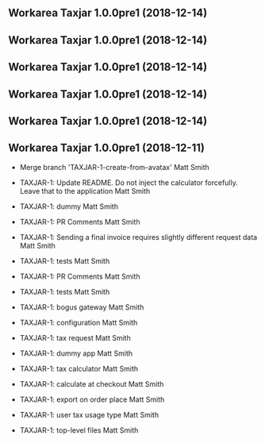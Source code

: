 Workarea Taxjar 1.0.0pre1 (2018-12-14)
--------------------------------------------------------------------------------


Workarea Taxjar 1.0.0pre1 (2018-12-14)
--------------------------------------------------------------------------------


Workarea Taxjar 1.0.0pre1 (2018-12-14)
--------------------------------------------------------------------------------


Workarea Taxjar 1.0.0pre1 (2018-12-14)
--------------------------------------------------------------------------------


Workarea Taxjar 1.0.0pre1 (2018-12-14)
--------------------------------------------------------------------------------


Workarea Taxjar 1.0.0pre1 (2018-12-11)
--------------------------------------------------------------------------------

*   Merge branch 'TAXJAR-1-create-from-avatax'
    Matt Smith

*   TAXJAR-1: Update README.  Do not inject the calculator forcefully.  Leave that to the application
    Matt Smith

*   TAXJAR-1: dummy
    Matt Smith

*   TAXJAR-1: PR Comments
    Matt Smith

*   TAXJAR-1: Sending a final invoice requires slightly different request data
    Matt Smith

*   TAXJAR-1: tests
    Matt Smith

*   TAXJAR-1: PR Comments
    Matt Smith

*   TAXJAR-1: tests
    Matt Smith

*   TAXJAR-1: bogus gateway
    Matt Smith

*   TAXJAR-1: configuration
    Matt Smith

*   TAXJAR-1: tax request
    Matt Smith

*   TAXJAR-1: dummy app
    Matt Smith

*   TAXJAR-1: tax calculator
    Matt Smith

*   TAXJAR-1: calculate at checkout
    Matt Smith

*   TAXJAR-1: export on order place
    Matt Smith

*   TAXJAR-1: user tax usage type
    Matt Smith

*   TAXJAR-1: top-level files
    Matt Smith
